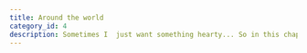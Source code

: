 ```yaml
---
title: Around the world
category_id: 4
description: Sometimes I  just want something hearty... So in this chapter you find some of my favourites that I can't really assign. I'm sorry that this chapter looks somewhat chaotic, but I would be unfair to withhold some of these recipes from you... They have really helped me to stay on track and are just so good!
---
```

